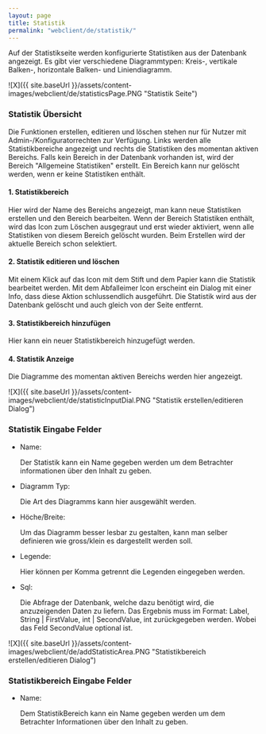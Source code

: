```yaml
---
layout: page
title: Statistik
permalink: "webclient/de/statistik/"
---
```


Auf der Statistikseite werden konfigurierte Statistiken aus der Datenbank angezeigt. Es gibt vier verschiedene Diagrammtypen: Kreis-, vertikale Balken-, horizontale Balken- und Liniendiagramm. 

![X]({{ site.baseUrl }}/assets/content-images/webclient/de/statisticsPage.PNG "Statistik Seite")

### Statistik Übersicht
Die Funktionen erstellen, editieren und löschen stehen nur für Nutzer mit Admin-/Konfiguratorrechten zur Verfügung.
Links werden alle Statistikbereiche angezeigt und rechts die Statistiken des momentan aktiven Bereichs.
Falls kein Bereich in der Datenbank vorhanden ist, wird der Bereich "Allgemeine Statistiken" erstellt.
Ein Bereich kann nur gelöscht werden, wenn er keine Statistiken enthält.

#### 1. Statistikbereich
Hier wird der Name des Bereichs angezeigt, man kann neue Statistiken erstellen und den Bereich bearbeiten.
Wenn der Bereich Statistiken enthält, wird das Icon zum Löschen ausgegraut und erst wieder aktiviert, wenn alle Statistiken von diesem Bereich gelöscht wurden.
Beim Erstellen wird der aktuelle Bereich schon selektiert.
	
#### 2. Statistik editieren und löschen
Mit einem Klick auf das Icon mit dem Stift und dem Papier kann die Statistik bearbeitet werden. Mit dem Abfalleimer Icon erscheint ein Dialog mit einer Info, dass diese Aktion schlussendlich ausgeführt. Die Statistik wird aus der Datenbank gelöscht und auch gleich von der Seite entfernt.
	
#### 3. Statistikbereich hinzufügen
Hier kann ein neuer Statistikbereich hinzugefügt werden.

#### 4. Statistik Anzeige
Die Diagramme des momentan aktiven Bereichs werden hier angezeigt. 

![X]({{ site.baseUrl }}/assets/content-images/webclient/de/statisticInputDial.PNG "Statistik erstellen/editieren Dialog")

### Statistik Eingabe Felder
* Name:

	Der Statistik kann ein Name gegeben werden um dem Betrachter informationen über den Inhalt zu geben.
	
* Diagramm Typ:

	Die Art des Diagramms kann hier ausgewählt werden.
	
* Höche/Breite:

	Um das Diagramm besser lesbar zu gestalten, kann man selber definieren wie gross/klein es dargestellt werden soll.
	
* Legende:

	Hier können per Komma getrennt die Legenden eingegeben werden.

* Sql:

	Die Abfrage der Datenbank, welche dazu benötigt wird, die anzuzeigenden Daten zu liefern. Das Ergebnis muss im Format: Label, String \| FirstValue, int \| SecondValue, int zurückgegeben werden. Wobei das Feld SecondValue optional ist.
	
![X]({{ site.baseUrl }}/assets/content-images/webclient/de/addStatisticArea.PNG "Statistikbereich erstellen/editieren Dialog")

### Statistikbereich Eingabe Felder
* Name:

	Dem StatistikBereich kann ein Name gegeben werden um dem Betrachter Informationen über den Inhalt zu geben.
